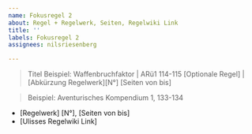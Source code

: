 ```yaml
---
name: Fokusregel 2
about: Regel + Regelwerk, Seiten, Regelwiki Link
title: ''
labels: Fokusregel 2
assignees: nilsriesenberg

---
```


> Titel Beispiel: Waffenbruchfaktor | ARü1 114-115
> [Optionale Regel] | [Abkürzung Regelwerk][N°] [Seiten von bis]

> Beispiel: Aventurisches Kompendium 1, 133-134
* [Regelwerk] [N°], [Seiten von bis]
* [Ulisses Regelwiki Link]
